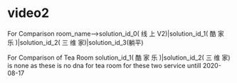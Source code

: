 # video2
For Comparison
room_name-->solution_id_0( 线 上 V2)|solution_id_1( 酷 家 乐 )|solution_id_2( 三 维 家)|solution_id_3(躺平)

For Comparison of Tea Room
solution_id_1( 酷 家 乐 )|solution_id_2( 三 维 家) is none as these is no dna for tea room for these two service untill 2020-08-17

